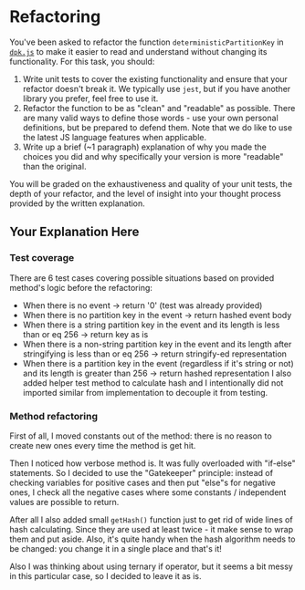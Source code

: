 # Refactoring

You've been asked to refactor the function `deterministicPartitionKey` in [`dpk.js`](dpk.js) to make it easier to read and understand without changing its functionality. For this task, you should:

1. Write unit tests to cover the existing functionality and ensure that your refactor doesn't break it. We typically use `jest`, but if you have another library you prefer, feel free to use it.
2. Refactor the function to be as "clean" and "readable" as possible. There are many valid ways to define those words - use your own personal definitions, but be prepared to defend them. Note that we do like to use the latest JS language features when applicable.
3. Write up a brief (~1 paragraph) explanation of why you made the choices you did and why specifically your version is more "readable" than the original.

You will be graded on the exhaustiveness and quality of your unit tests, the depth of your refactor, and the level of insight into your thought process provided by the written explanation.

## Your Explanation Here
### Test coverage
There are 6 test cases covering possible situations based on provided method's logic before the refactoring:
 - When there is no event -> return '0' (test was already provided)
 - When there is no partition key in the event -> return hashed event body
 - When there is a string partition key in the event and its length is less than or eq 256 -> return key as is
 - When there is a non-string partition key in the event and its length after stringifying is less than or eq 256 -> return stringify-ed representation
 - When there is a partition key in the event (regardless if it's string or not) and its length is greater than 256 -> return hashed representation
I also added helper test method to calculate hash and I intentionally did not imported similar from implementation to decouple it from testing.

### Method refactoring
First of all, I moved constants out of the method: there is no reason to create new ones every time the method is get hit.

Then I noticed how verbose method is. It was fully overloaded with "if-else" statements.
So I decided to use the "Gatekeeper" principle: instead of checking variables for positive cases and then put "else"s for negative ones,
I check all the negative cases where some constants / independent values are possible to return.

After all I also added small `getHash()` function just to get rid of wide lines of hash calculating. Since they are used
at least twice - it make sense to wrap them and put aside. Also, it's quite handy when the hash algorithm needs to be changed:
you change it in a single place and that's it!

Also I was thinking about using ternary if operator, but it seems a bit messy in this particular case, so I decided to leave it as is.